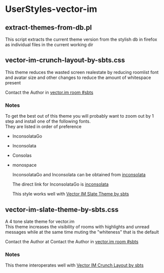 # UserStyles-vector-im


## extract-themes-from-db.pl
  This script extracts the current theme version from the stylish db in firefox as individual files in the current working dir

## vector-im-crunch-layout-by-sbts.css
  This theme reduces the wasted screen realestate by reducing roomlist font and avatar size and other changes to reduce the amount of whitespace present

  Contact the Author in [vector.im room #sbts](https://vector.im/#/room/#sbts:matrix.org)

### Notes
To get the best out of this theme you will probably want to zoom out by 1 step and install one of the following fonts.<br>
They are listed in order of preference
- InconsolataGo
- Inconsolata
- Consolas
- monospace

  InconsolataGo and Inconsolata can be obtained from
  [inconsolata](http://levien.com/type/myfonts/inconsolata.html)

  The direct link for InconsolataGo is
  [inconsolata](http://levien.com/type/myfonts/inconsolata)


  This style works well with
  [Vector IM Slate Theme by sbts](https://userstyles.org/styles/126879/vector-im-slate-theme-by-sbts)


## vector-im-slate-theme-by-sbts.css
  A 4 tone slate theme for vector.im<br>
  This theme increases the visibility of rooms with highlights and unread messages while at the same time muting the "whiteness" that is the default

  Contact the Author at
  Contact the Author in [vector.im room #sbts](https://vector.im/#/room/#sbts:matrix.org)

###  Notes
  This theme interoperates well with
  [Vector IM Crunch Layout by sbts](https://userstyles.org/styles/126880/vector-im-crunch-layout-by-sbts)
